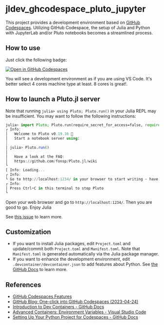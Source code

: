 # jldev_ghcodespace_pluto_jupyter

This project provides a development environment based on [GitHub Codespaces](https://github.com/features/codespaces). Utilizing GitHub Codespace, the setup of Julia and Python with JupyterLab and/or Pluto notebooks becomes a streamlined process.

## How to use

Just click the following badge:

[![Open in GitHub Codespaces](https://github.com/codespaces/badge.svg)](https://codespaces.new/terasakisatoshi/jldev_ghcodespace_pluto_jupyter?quickstart=1)

You will see a development environment as if you are using VS Code. It's better select 4 cores machine type at least. 8 cores is great!.

## How to launch a Pluto.jl server

Note that running `julia> using Pluto; Pluto.run()` in your Julia REPL may be insufficient. You may want to follow the following instructions:

```julia
julia> import Pluto; Pluto.run(require_secret_for_access=false, require_secret_for_open_links=false)
┌ Info:
│   Welcome to Pluto v0.19.36 🎈
│   Start a notebook server using:
│
│ julia> Pluto.run()
│
│   Have a look at the FAQ:
│   https://github.com/fonsp/Pluto.jl/wiki
└
[ Info: Loading...
┌ Info:
└ Go to http://localhost:1234/ in your browser to start writing ~ have fun!
┌ Info:
│ Press Ctrl+C in this terminal to stop Pluto
└
```

Open your web browser and go to `http://localhost:1234/`. Then you are good to go. Enjoy Julia

See [this issue](https://github.com/fonsp/Pluto.jl/issues/687#issuecomment-729159016) to learn more.

## Customization

- If you want to install Julia packages, edit `Project.toml` and update/commit both `Project.toml` and `Manifest.toml`. Note that `Manifest.toml` is generated automatically via the Julia package manager.
- If you want to enhance the development environment, edit `.devcontainer/devcontainer.json` to add features about Python. See [the GitHub Docs](https://docs.github.com/en/codespaces/setting-up-your-project-for-codespaces/adding-a-dev-container-configuration/setting-up-your-python-project-for-codespaces) to learn more.

## References

- [GitHub Codespaces Features](https://github.com/features/codespaces)
- [GitHub Blog: One-click into GitHub Codespaces (2023-04-24)](https://github.blog/changelog/2023-04-24-one-click-into-github-codespaces/)
- [Introduction to Dev Containers - GitHub Docs](https://docs.github.com/en/codespaces/setting-up-your-project-for-codespaces/adding-a-dev-container-configuration/introduction-to-dev-containers)
- [Advanced Containers: Environment Variables - Visual Studio Code](https://code.visualstudio.com/remote/advancedcontainers/environment-variables#_option-1-add-individual-variables)
- [Setting Up Your Python Project for Codespaces - GitHub Docs](https://docs.github.com/en/codespaces/setting-up-your-project-for-codespaces/adding-a-dev-container-configuration/setting-up-your-python-project-for-codespaces)
